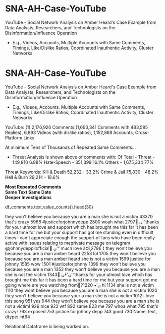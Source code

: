 # SNA-AH-Case-YouTube
YouTube - Social Network Analysis on Amber Heard's Case Example from Data Analysts, Researchers, and Technologists on the Disinformation/Influence Operation 

- E.g., Videos, Accounts, Multiple Accounts with Same Comments, Timings, Like/Dislike Ratios, Coordinated Inauthentic Activity, Cluster Networks

# SNA-AH-Case-YouTube
YouTube - Social Network Analysis on Amber Heard's Case Example from Data Analysts, Researchers, and Technologists on the Disinformation/Influence Operation 

- E.g., Videos, Accounts, Multiple Accounts with Same Comments, Timings, Like/Dislike Ratios, Coordinated Inauthentic Activity, Cluster Networks

YouTube: (1) 2,176,926 Comments (1,693,341 Comments with 483,585 Replies), 6,893 Videos (with dislike ratios), 1,152,868 Accounts, Cross-Platform Links

At minimum Tens of Thousands of Repeated Same Comments...

- Threat Analysis is shown above of comments with:
Of Total - 
Threat - 149,810 6.88%
Hate-Speech - 351,399 16.1%
Others - 1,675,334 77%

Threat Keywords:
Kill & Death 52,232 - 33.2%
Crime & Jail 75,830 - 48.2%
Hell & Burn 29,214 - 18.6%


<b>Most Repeated Comments
<br>Same Text Same Date
<br>Deeper Investigations</b>

df_comments.text.value_counts().head(30)

they won't believe you because you are a man she is not a victim                                                                                                                                                                                                                                                                                     43370
that's crazy                                                                                                                                                                                                                                                                                                                                          5968
#justiceforjohnnydepp                                                                                                                                                                                                                                                                                                                                  2800
woah what                                                                                                                                                                                                                                                                                                                                              2797
ًں’“thanks for your utmost love and support which has brought me this far it has been a hard time for me but your support has got me standing even in difficult times i can't appreciate enough the support of fans who have been really active with issues relating to meprivate message on telegram @johnnydeppllofficial  ًں’“ much love â‌¤ï¸ڈ     2786
they won't believe you because you are a man amber heard                                                                                                                                                                                                                                                                                               2253
lol                                                                                                                                                                                                                                                                                                                                                    1705
they won't believe you because you are a man amber heard she is not a victim                                                                                                                                                                                                                                                                           1599
justice for johnny                                                                                                                                                                                                                                                                                                                                     1585
wow                                                                                                                                                                                                                                                                                                                                                    1501
#justiceforjohnny                                                                                                                                                                                                                                                                                                                                      1399
they won't believe you because you are a man                                                                                                                                                                                                                                                                                                           1352
they won't believe you because you are a man she is not the victim                                                                                                                                                                                                                                                                                     1343
ًں’•ًں’“thanks for your utmost love which has brought me this far it has been a hard time for me but your support got me going where are you watching from?ًں’•                                                                                                                                                                                        1220
hi                                                                                                                                                                                                                                                                                                                                                     1134
she is not a victim                                                                                                                                                                                                                                                                                                                                    1110
they wont believe you because you are a man she is not a victim                                                                                                                                                                                                                                                                                        1020
they won't believe you because your a man she is not a victim                                                                                                                                                                                                                                                                                          1012
i love this song                                                                                                                                                                                                                                                                                                                                        951
yes                                                                                                                                                                                                                                                                                                                                                     944
they won't believe you because you are a man she is not a victim!                                                                                                                                                                                                                                                                                       929
nice                                                                                                                                                                                                                                                                                                                                                    922
wtf                                                                                                                                                                                                                                                                                                                                                     892
same                                                                                                                                                                                                                                                                                                                                                    823
me                                                                                                                                                                                                                                                                                                                                                      797
whoa what                                                                                                                                                                                                                                                                                                                                               795
that's crazy!                                                                                                                                                                                                                                                                                                                                           763
exposed                                                                                                                                                                                                                                                                                                                                                 753
justice for johnny depp                                                                                                                                                                                                                                                                                                                                 743
good                                                                                                                                                                                                                                                                                                                                                    730
Name: text, dtype: int64


Relational Dataframe is being worked on.
